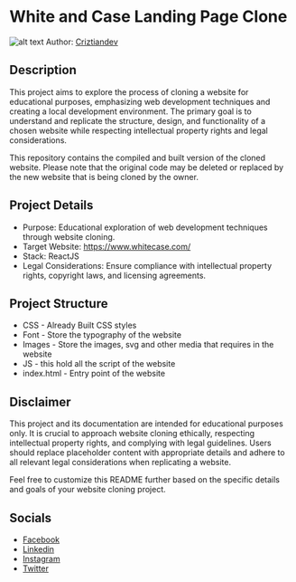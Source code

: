 # White and Case Landing Page Clone

![alt text](images/cover.png)
Author: [Criztiandev](https://github.com/Criztiandev)

## Description

This project aims to explore the process of cloning a website for educational purposes, emphasizing web development techniques and creating a local development environment. The primary goal is to understand and replicate the structure, design, and functionality of a chosen website while respecting intellectual property rights and legal considerations.

This repository contains the compiled and built version of the cloned website. Please note that the original code may be deleted or replaced by the new website that is being cloned by the owner.

## Project Details

- Purpose: Educational exploration of web development techniques through website cloning.
- Target Website: https://www.whitecase.com/
- Stack: ReactJS
- Legal Considerations: Ensure compliance with intellectual property rights, copyright laws, and licensing agreements.

## Project Structure

- CSS - Already Built CSS styles
- Font - Store the typography of the website
- Images - Store the images, svg and other media that requires in the website
- JS - this hold all the script of the website
- index.html - Entry point of the website

## Disclaimer

This project and its documentation are intended for educational purposes only. It is crucial to approach website cloning ethically, respecting intellectual property rights, and complying with legal guidelines. Users should replace placeholder content with appropriate details and adhere to all relevant legal considerations when replicating a website.

Feel free to customize this README further based on the specific details and goals of your website cloning project.

## Socials

- [Facebook](https://web.facebook.com/criztiandev07)
- [Linkedin](https://www.linkedin.com/in/criztian-jade-tuplano-036b85258/)
- [Instagram](https://www.instagram.com/criztiandev/)
- [Twitter](https://twitter.com/criztiandev)
